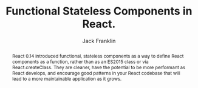 ---
sections: [reactjs]
link: https://javascriptplayground.com/blog/2017/03/functional-stateless-components-react/
title: "Functional Stateless Components in React."
author: "Jack Franklin"
publishedAt: 2017-03-07T00:00:00.000Z
type: [article]
topics: [functional_components]
suggestedBy: [andreamangano]
createdAt: 2018-03-20T22:00:11.979Z
reference: aHR0cHM6Ly9qYXZhc2NyaXB0cGxheWdyb3VuZC5jb20vYmxvZy8yMDE3LzAzL2Z1bmN0aW9uYWwtc3RhdGVsZXNzLWNvbXBvbmVudHMtcmVhY3Qv
slug: functional-stateless-components-in-react-by-jack-franklin
abstract: "React 0.14 introduced functional, stateless components as a way to define React components as a function, rather than as an ES2015 class or via React.createClass. They are cleaner, have the potential to be more performant as React develops, and encourage good patterns in your React codebase that will lead to a more maintainable application as it grows."
---